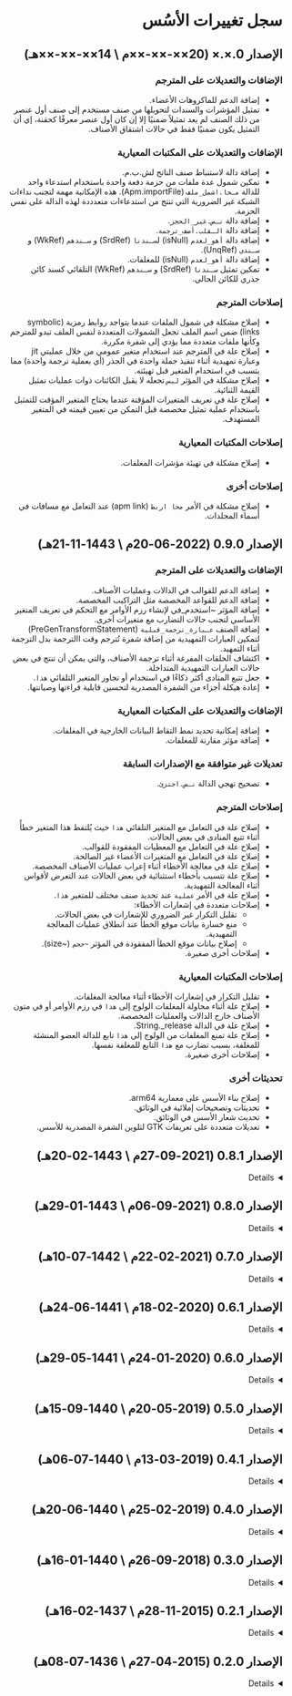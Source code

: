 <div dir=rtl>

# سجل تغييرات الأسُس

## الإصدار 0.×.× (20××-××-××م \ 14××-××-××هـ)

### الإضافات والتعديلات على المترجم

* إضافة الدعم للماكروهات الأعضاء.
* تمثيل المؤشرات والسندات لتحويلها من صنف مستخدم إلى صنف أول عنصر من ذلك الصنف لم يعد تمثيلاً ضمنيًا إلا إن كان أول عنصر
  معرفًا كحقنة، إي أن التمثيل يكون ضمنيًا فقط في حالات اشتقاق الأصناف.

### الإضافات والتعديلات على المكتبات المعيارية

* إضافة دالة لاستنباط صنف الناتج لش.ب.م.
* تمكين شمول عدة ملفات من حزمة دفعة واحدة باستخدام استدعاء واحد للدالة `مـحا.اشمل_ملف` (Apm.importFile). هذه الإمكانية
  مهمة لتجنب نداءات الشبكة غير الضرورية التي تنتج من استدعاءات متعدددة لهذه الدالة على نفس الحزمة.
* إضافة دالة `نـص.غير_الحجز`.
* إضافة دالة `الـقلب.أضف_ترجمة`.
* إضافة دالة `أهو_لعدم` (isNull) ل`سـندنا` (SrdRef) و `سـندهم` (WkRef) و `سـندي` (UnqRef).
* إضافة دالة `أهو_لعدم` (isNull) للمغلفات.
* تمكين تمثيل `سـندنا` (SrdRef) و `سـندهم` (WkRef) التلقائي كسند كائن جذري للكائن الحالي.

### إصلاحات المترجم

* إصلاح مشكلة في شمول الملفات عندما يتواجد روابط رمزية (symbolic links) ضمن اسم الملف تجعل الشمولات المتعددة لنفس الملف
  تبدو للمترجم وكأنها ملفات متعددة مما يؤدي إلى شفرة مكررة.
* إصلاح علة في المترجم عند استخدام متغير عمومي من خلال عمليتي jit وعبارة تمهيدية أثناء تنفيذ جملة واحدة في الجذر (أي
  بعملية ترجمة واحدة) مما يتسبب في استخدام المتغير قبل تهيئته.
* إصلاح مشكلة في المؤثر `ليس` تجعله لا يقبل الكائنات ذوات عمليات تمثيل القيمة الثنائية.
* إصلاح علة في تعريف المتغيرات المؤقتة عندما يحتاج المتغير المؤقت للتمثيل باستخدام عملية تمثيل مخصصة قبل التمكن من تعيين
  قيمته في المتغير المستهدف.

### إصلاحات المكتبات المعيارية

* إصلاح مشكلة في تهيئة مؤشرات المغلفات.

### إصلاحات أخرى

* إصلاح مشكلة في الأمر `محا اربط` (apm link) عند التعامل مع مسافات في أسماء المجلدات.


## الإصدار 0.9.0 (2022-06-20م \ 1443-11-21هـ)

### الإضافات والتعديلات على المترجم

* إضافة الدعم للقوالب في الدالات وعمليات الأصناف.
* إضافة الدعم للقواعد المخصصة مثل التراكيب المخصصة.
* إضافة المؤثر ~استخدم_في لإنشاء رزم الأوامر مع التحكم في تعريف المتغير الأساسي لتجنب حالات التضارب مع متغيرات أخرى.
* إضافة الصنف `عـبارة_ترجمة_قبلية` (PreGenTransformStatement) لتمكين العبارات التمهيدية من إضافة شفرة تُترجم وقت
  االترجمة بدل الترجمة أثناء التمهيد.
* اكتشاف الحلقات المفرغة أثناء ترجمة الأصناف، والتي يمكن أن تنتج في بعض حالات العبارات التمهيدية المتداخلة.
* جعل تتبع المنادى أكثر ذكاءًا في استخدام أو تجاوز المتغير التلقائي `هذا`.
* إعادة هيكلة أجزاء من الشفرة المصدرية لتحسين قابلية قراءتها وصيانتها.

### الإضافات والتعديلات على المكتبات المعيارية

* إضافة إمكانية تحديد نمط التقاط البيانات الخارجية في المغلفات.
* إضافة مؤثر مقارنة للمغلفات.

### تعديلات غير متوافقة مع الإصدارات السابقة

* تصحيح تهجي الدالة `نـص.اجتزئ`.

### إصلاحات المترجم

* إصلاح علة في التعامل مع المتغير التلقائي `هذا` حيث يُلتقط هذا المتغير خطأً أثناء تتبع المنادى في بعض الحالات.
* إصلاح علة في التعامل مع المعطيات المفقودة للقوالب.
* إصلاح علة في التعامل مع المتغيرات الأعضاء غير الصالحة.
* إصلاح علة في معالجة الأخطاء أثناء إعراب عمليات الأصناف المخصصة.
* إصلاح علة تتسبب بأخطاء استثنائية في بعض الحالات عند التعرض لأقواس أثناء المعالجة التمهيدية.
* إصلاح علة في الأمر `عملية` عند تحديد صنف مختلف للمتغير `هذا`.
* إصلاحات متعددة في إشعارات الأخطاء:
  - تقليل التكرار غير الضروري للإشعارات في بعض الحالات.
  - منع خسارة بيانات موقع الخطأ عند انطلاق عمليات المعالجة التمهيدية.
  - إصلاح بيانات موقع الخطأ المفقودة في المؤثر `~حجم` (~size).
* إصلاحات أخرى صغيرة.

### إصلاحات المكتبات المعيارية

* تقليل التكرار في إشعارات الأخطاء أثناء معالجة المغلفات.
* إصلاح علة أثناء محاولة المغلفات الولوج إلى `هذا` في رزم الأوامر أو في متون الأصناف خارج الدالات والعمليات المخصصة.
* إصلاح علة في الدالة String._release.
* إصلاح علة تمنع المغلفات من الولوج إلى `هذا` تابع للدالة العضو المنشئة للمغلفة، بسبب تضارب مع `هذا` التابع للمغلفة نفسها.
* إصلاحات أخرى صغيرة.

### تحديثات أخرى

* إصلاح بناء الأسس على معمارية arm64.
* تحديثات وتصحيحات إملائية في الوثائق.
* تحديث شعار الأسس في الوثائق.
* تعديلات متعددة على تعريفات GTK لتلوين الشفرة المصدرية للأسس.


## الإصدار 0.8.1 (2021-09-27م \ 1443-02-20هـ)
<details>

* إصلاح مشكلة في الدالات المغلفة عند تعريفها داخل قالب وكون صنف معطى الدالة احد معطيات القالب.
* إصلاح خلل في استخدام أصناف المستخدم كمعطيات مرنة.
* إصلاح مشكلة في مقارنة مؤشرات الدالات المرنة.
* تعديل إشعار الخطأ في عملية تعيين مؤشر الدالات عندما لا يتطابق صنفها مع صنف المعطى.
</details>


## الإصدار 0.8.0 (2021-09-06م \ 1443-01-29هـ)
<details>

### الإضافات والتعديلات على المترجم

* إضافة الدعم لرزم الأوامر، أي للمؤثر `.{}`. يمكّن هذا المؤثر من تنفيذ مجموعة من الأوامر على كائن دون الحاجة لتكرار اسم
  ذلك الكائن في كل جملة.
* إضافة الدعم للدالات الضمنية، أي تلك الدالات التي تُعرف بلا إسم ضمن تركيب.
* تمكين الأمر `عملية` (`handler`) من تعريف الدالات الأعضاء بشكل بسيط وواضح.
* إضافة خاصية الخصال للأصناف (properties) وتمكين تعريف الخصال بإضافة المبدل `@عملية` (`@operation`) على الدالات.
* تمكين الأمر `عملية` (`handler`) من تعريف الخصال بشكل بسيط وواضح.
* تمكين الأمر `عملية` (`handler`) من تعريف الوظائف (methods) والخصال (properties) كمؤشرات دالات بدل الدالات الثابتة.
  تساعد هذه الإمكانية في تمكين تعدد الأشكال (polymorphism).
* إضافة المبدل `@بلا_تمهيد` (`@no_preprocess`) للأمر `شبم` (`ast`) لمنع المعالجة التمهيدية لمتن هذا الأمر. هذه
  الخاصية تمكن المستخدم من تأجيل المعالجة التمهيدية لمتن الأمر `شبم` لحين حشر تلك الشفرة في المكان المستهدف.
* إضافة نوع جديد من معطيات القوالب وهو `شبم` (`ast`)، أي شجرة بنية مجردة. هذا النوع يمكن المستخدم من تمرير شفرة كمعطى
  للقالب.
* تمكين تخصيص المؤثر `()` على الأصناف (وليس الكائنات). الوظيفة المبدئية لهذا المؤثر إنشاء متغير مؤقت من ذلك الصنف على
  المكدس وإرجاع سند له، ولكن بإمكان المستخدم الآن تخصيص هذه العملية، على سبيل المثال لإنشاء كائن في الكومة (heap) بدل
  المكدس.
* تمكين وضع الجمل داخل كتل متداخلة. أي تمكين كتابة كتلة جمل داخل كتلة أخرى دون أن تكون كتلة الجمل الداخلية متنًا لأحد
  الأوامر (كالجمل الشرطية على سبيل المثال). هذه الإمكانية مفيدة للتحكم في عمر بعض المتغيرات عبر تعريفها ومجموعة
  الأوامر التي تحتاجها داخل كتلة، فيتم إتلاف المتغير تلقائيًا عند الخروج من تلك الكتلة.
* تحسين أداء تتبع الأصناف عبر الاحتفاظ بنسخ مؤقتة من نتائج التتبع لتسريع التتبع المستقبلي.
* تعديلات داخلية على شفرة المترجم لزيادة تنظيمها وتنظيفها من بعض الركاكة.

### الإضافات والتعديلات على المكتبات المعيارية

* إضافة مكتبة لتمكين الدالات المُغلَّفة (closures).
* تمكين المستخدم من تعريف أوامر جديدة برمجيًا عبر إضافة قواعد جديدة للمترجم.
* إضافة دالة `مدير_شبم.هات_نطاق_المتغير` لمعرفة النطاق الذي يتواجد فيه المتغير.
* تمكين إطلاق إشعارات البناء برمجيًا.
* تمكين الاستفهام برمجيًا عن الموقع الحالي لحشر الشفرة البرمجية الجديدة.
* تمكين تهيئة أصناف ش.ب.م (AST) من داخل برنامج الأسس.

### تعديلات غير متوافقة مع الإصدارات السابقة

* استبدال الكلمة المفتاحية `class` بالكلمة `type` لتعريف أصناف المستخدم. التعديل يقتصر على اللغة الإنجليزية؛
  تعريف الأصناف بالعربية ما زال باستخدام الكلمة المفتاحية `صنف`.
* إزالة المبدّلين `@مشترك` (`@shared`) و `@بلا_ربط` (`@no_bind`) من الدالات وإضافة المبدل `@عضو` (`@member`) لتعريف
  الدالات الأعضاء (الوظائف). أي أن تعريف الدالات داخل الأصناف حاليًا لا يجعلها تلقائيًا دالات أعضاء ما لم يُضف المبرمج 
  المبدل `@عضو`. كما أن تعريف الدالات الأعضاء الآن يتطلب من المستخدم إضافة المعطى `هذا` (`this`) يدويًا لتعريف الدالة.
  الهدف من هذه التعديلات تبسيط تعريفات الدوال وتقليل الإرباك الناتج من هذه المبدلات ومن المعالجة التمهيدية التي تحدث
  على تعريفات الدالات خلف الكواليس.

### إصلاحات المترجم

* إصلاح مشكلة في الأمر `استخدم` (`use`) تتسبب في تتبع عبارات `استخدم` بعمق أكثر من واحد.
* إصلاح مشكلة في قاعدة تعريفات الدوال.
* إصلاح مشكلة في تتبع الأصناف عندما يذكر اسم الصنف بين أقواس.
* إصلاح مشكلة في المؤثر `~شبم` (`~ast`).
* إصلاح مشكلة من معالجة الأمر `تمهيد` (`preprocess`) عندما تتسبب اعتماديات شفرة التمهيد لإعادة معالجة نفس العبارة
  التمهيدية مما يؤدي لتعطل عملية الترجمة.
* إصلاح مشكلة تتسبب في استدعاء دالات التهيئة العمومية أكثر من مرة أثناء التنفيذ الواحد.
* إصلاح مشكلة في الأمر `أدرج_ش_ب_م` (`dump_ast`) تتسبب بخطأ استثنائي وتوقف الترجمة عند فقدان العنصر المستهدف.
* إصلاح مشكلة في الإبلاغ عن الأخطاء في تعريف المتغيرات الأعضاء تتسبب في خطأ استثنائي يوقف الترجمة بدل إشعار البناء
  الموجه للمستخدم.
* إصلاح مشكلة في استدعاء الدالات عبر مؤشر عندما يتطلب صنف الإرجاع تهيئة مخصصة.
* إصلاح بعض المشكلات الثانوية أثناء البحث عن المنادى كما هو الحال في استدعاء الدالات على سبيل المثال.


### إصلاحات المكتبات المعيارية

* إصلاح مشكلة في التعامل مع الذاكرة في دالتي `مـصفوفة.احشر` (`Array.insert`) و `مـصفوفة.أزل` (`Array.remove`).
* إصلاح مشكلة في التعامل مع الذاكرة في صنف `نـص` (`String`).
</details>


## الإصدار 0.7.0 (2021-02-22م \ 1442-07-10هـ)
<details>

### الإضافات والتعديلات على المترجم

  * إضافات لتحسين البرمجة الكائنية:
    - إضافة خاصية حقن التعريفات باستخدام المبدل `@حقنة` (`@injection`) لتوفير التعريفات في مجال مختلف. تفيد هذه الخاصية في تمكين الاشتقاقات بين الأصناف.
    - دعم تعريف مؤشرات الوظائف (الدالات العضوية أو member functions) لتمكين نمط تعدد الأشكال (polymorphism).
    - تمكين تمرير المعطيات أثناء تهيئة المتغيرات.
  * برمجة المترجم:
    - إضافة الأمر `تمهيد` لتمكين التنفيذ أثناء الترجمة.
    - إضافة الأمر `شبم` (`ast`) لتمكين تمرير شجرة بناء مجردة (شفرة مصدرية) كمعطيات لدالات المترجم.
    - إضافة دالات لتمكين إنشاء الشفرة المصدرية برمجيًا أثناء الأمر `تمهيد`.
    - إضافة تعريفات توافقية لكائنات الـقلب ومكتبة نمط البرمجة المعياري لتمكين المبرمج من الولوج إلى
      المترجم من برنامج الأسس أثناء الترجمة.
    - إضافة دالات لمسح الشفرة المصدرية والاستعلام عن عناصرها.
  * تمكين المعالجة الأولية لشجرة البنية المجردة في الجذر.
  * المعالجة الأولية لشجرة البنية المجردة بتم الآن عند الطلب بدل أن يعالج كل شيء مسبقًا.
  * تمكين العمليات الحسابية على المؤشرات.
  * تمكين إنشاء شفرة ويب أسيمبلي.
  * إضافة صنف `صـحيح_متكيف` (`ArchInt`) و `طـبيعي_متكيف` (`ArchWord`) كصنف أعداد صحيحة تطابق المؤشرات بعدد البتات على النظام الحالي.
  * إضافة الصنف `سند_مؤقت` (`temp_ref`) لإتاحة التحويل التلقائي للقيمة إلى متغير مؤقت في الدالات التي تحتاج إلى سند بدل القيمة.
  * إضافة الدعم للمعطيات المرنة في الدالات (variadic functions).
  * استخدام الأقواس الحاصرة لتمرير معطيات مرنة دون الحاجة لتمرير عدد المعطيات.
  * تحسين قوالب الأصناف:
    - إضافة المؤثر `~عطل_التتبع` (`~no_deref`) لجعل العمليات تطبَّق على السند بدل المتغير المشار إليه. ينفع هذا المؤثر في دعم السندات في قوالب الأصناف.
    - تمكين توسعة طبعة محددة من قوالب الأصناف باستخدام المبدل `@دمج` (`@merge`).
    - تمكين القيم المبدئية في معطيات القوالب.
  * إضافة المتغير `الـعملية.الـنظام` (`Process.platform`) لمعرفة نظام التشغيل الحالي.
  * تمكين معرفة اسم ملف الشفرة المصدرية الخاضع للترجمة.
  * تمكين المؤثر `أو` في عبارة `اشمل`.
  * تمكين شمول الملفات المصدرية دون ذكر امتداد الملف في عبارة `اشمل`.
  * تمكين إهمال امتداد الملف عند تحديد اسم الملف في سطر الأوامر.
  * تحديث LLVM للإصدار العاشر.
  * إضافة الدعم لنظام ماك أو إس.

### الإضافات والتعديلات على المكتبات

  * إضافة السندات الذكية لتسهيل تحرير الذاكرة عند انتفاء الحاجة.
  * إضافة صنف `تـطبيق` (`Map`).
  * إضافة نسخة من `مـصفوفة.أضف` (`Array.add`) لإضافة مجموعة عناصر دفعة واحدة.
  * إضافات الصنف `نـص` (`String`):
    - `جد_آخر` (`findLast`).
    - `املأ` (`format`).
    - `اقرأ_صحيح` (`parseInt`)
    - `اقرأ_عائم` (`parseFloat`).
  * إضافات الوحدة `بـناء` (`Build`):
    - دعم إنشاء ملفات wasm.
    - دعم خيارات البناء المخصصة.

### تعديلات غير متوافقة مع الإصدارات السابقة

  * تعريف مؤشر دالة داخل صنف الآن يجعل المؤشر مؤشرًا على وظيفة (دالة عضوية أو member function) بدل دالة عامة. لتعريف مؤشر على دالة عامة داخل صنف تحتاج الآن لاستخدام المبدل `@مشترك` (`@shared`).
  * إزالة الملف `عامة.أسس` (`globals.alusus`) من المكتبات المعيارية ونقل تعريفاته إلى `مـتم/متم.أسس` (`Srl/srl.alusus`).
  * إزالة الدالة `بـناء.تـنفيذي.أنشئ` (`Build.Exe.new`) والاستعاضة عنها بدالات تهيئة الأصناف. أي يمكن للمستخدم الآن تعريف متغير من صنف `تـنفيذي` (`Exe`) مباشرة.

### إصلاحات المترجم

  * إصلاح بضعة علات في البحث عن المنادى.
  * إصلاح علة في إنشاء دالة التهيئة الآلية.
  * إصلاح بضعة علات في تمثيل السندات.
  * إصلاح علة في تمثيل أصناف المستخدم.
  * إصلاح علة في تهيئة المتغيرات المؤقتة ذات صنف قالب.
  * إصلاح علة في إتلاف المتغيرات المؤقتة.
  * إصلاح مشكلة في مؤثرات التعيين الحسابية.
  * إصلاح بضعة علات في تهيئة وإتلاف المتغيرات.
  * إصلاح بضعة علات في المتغيرات العمومية.
  * إصلاح علة في التمييز بين السندات التي ينشئها المستخدم من تلك التي ينشئها المترجم تلقائيًا.
  * إصلاح علة في بناء دالات التهيئة العمومية.
  * إصلاح علة في التعامل مع الأصناف الخاطئة في التعريفات.
  * إصلاح علة في مؤثر `~شبم` (`~ast`).
  * إصلاح علة في الماكروهات عند احتواء الماكرو على تعريف بالمبدل `@دمج`.
  * إصلاح علة في عبارة `استخدم` (`use`).
  * بعض الإصلاحات في التعامل مع أخطاء المبرمج.
  * العديد من الإصلاحات الصغيرة الأخرى.

### إصلاحات المكتبات

  * إصلاح دالة `ألحق` في صنف `نـص`.
  * إصلاح علة في صنف `مـصفوفة`.
  * إصلاح مشكلة في تحديد الاعتماديات في وحدة `بـناء` (`Build`).
  * تحسين إشعارات الخطأ في مكتبة `بـناء` (`Build`).
</details>


## الإصدار 0.6.1 (2020-02-18م \ 1441-06-24هـ)
<details>

### الإصلاحات

  * إصلاح علة في المترجم تؤدي لعدم استدعاء دالة الإتلاف لمعطيات الدالات.
  * إصلاح علة في المترجم تؤدي لانهيار المترجم عند سَلسلة عمليات التعيين (مثل: س = ص = 0).
  * إصلاح علة في الدالة `نـص.شذب` (String.trim).

### الإضافات والتعديلات

  * إضافة دالة `نـظام.اخرج` لمكتبة التنفيذ المعيارية.
  * جعل التوسيع الديناميكي لصوان الصنف `مـصفوفة` لوغارتميا بدل أن يكون خطيا.

### تعديلات غير متوافقة مع الإصدارات السابقة

  * توحيد جميع تعريفات سلاسل المحارف المجردة لتستخدم الصنف `مؤشر[مصفوفة[محرف]]` بدل `مؤشر[محرف]`.
</details>


## الإصدار 0.6.0 (2020-01-24م \ 1441-05-29هـ)
<details>

### الإضافات

  * إضافة الصنف `سند` (ref) لتبسيط التعامل مع المؤشرات.
  * دعم أولي للبرمجة الكائنية:
    - إضافة دعم للوظائف، أي دالات الأصناف (member functions).
    - تمكين المستخدم من تخصيص عملية تهيئة الكائنات.
    - الكائنات ذات التهيئة المخصصة تُمرر تلقائيًا كمؤشر بدل نسخ قيمتها.
    - إضافة الأمر `~هيئ` (~init) لتمكين المستخدم من تهيئة الكائنات المحجوزة ديناميكيا.
    - إضافة الأمر `~أتلف` (~terminate) لتمكين المستخدم من إتلاف الكائنات المحجوزة ديناميكيا.
    - إضافة الأمر `عملية` (handler) لتمكين تخصيص المؤثرات وعمليات التمثيل لأصناف المستخدم.
  * تمكين المستخدم من إنشاء قوالب الأصناف.
  * إضافات لمكتبة التنفيذ المعيارية:
    - إضافة الصنف `نـص` (String) لتسهيل التعامل مع النصوص الديناميكية.
    - إضافة الصنف `مـصفوفة` (Array) لتسهيل التعامل مع المصفوفات الديناميكية.
  * تنفيذ الشفرات المكتوبة في جذر الوحدات خارج الأصناف.
  * تمكين بناء ملفات تنفيذية.
  * جعل القواعد أكثر تسامحًا مع فقدان الفاصلة المنقوطة في نهايات الجمل.
  * أمر الإرجاع يمكن الآن كتابته بالألف بدل الهمزة، أي `ارجع` بدل `أرجع`.
  * تمكين تمرير معطيات متعددة للمبدلات.
  * تمكين المستخدم من قراءة معطيات المبدلات المضافة على الشفرة المصدرية.
  * تحسينات لمدير الحزم:
    - تمكين تنصيب حزم متعددة بنفس الإسم إذا كانت من ناشر مختلف.
    - تمكين تنصيب عدة إصدارات من نفس الحزمة آنيا.
    - إضافة الأمرين `اربط` (link) و `افصل` (unlink) لتسهيل تجربة الحزم محليا قبل رفعها إلى المستودع.
    - تحسين الإشعارات.
  * تحسين كبير في أداء المُعرِب والمرمّز.

### تعديلات غير متوافقة مع الإصدارات السابقة

  * نقل دالات مطابقة الأنماط (regex) إلى وحدة منفصلة باسم `نـمط` (Regex).
  * نقل دالة `أدرج_تو_لعنصر` (dumpLlvmIrForElement) إلى الوحدة `نـبم` (Spp).
  * تغيير اسم الصنف `وقـت` (Time) إلى `وقـت_مفصل` (DetailedTime) في الوحدة `وقـت`.

### الإصلاحات

  * إصلاح مشكلة في تنفيذ الشفرة في المجال الرئيسي (الجذر).
  * إصلاح خلل في دالة مطابقة الأنماط.
  * إصلاح بعض المشاكل في مدير الحزم.
  * إصلاح مشكلة في أداء القوالب.
  * إصلاح مشكلة في الماكروهات عند استخدامها في المجال الرئيسي (الجذر).
  * إصلاح مشكلة في مزامنة الإعراب بعد مواجهة أخطاء إعرابية.
  * إصلاح مشكلة في إعراب الرمزين '[' و "[".

### تعديلات داخلية

  * إزالة إمكانية التفرع من المعرب. هذه الخاصية ليست ضرورية وتؤثر سلبا على الأداء.
  * تبسيط الشفرة المصدرية للمُعرِب والمرمّز.
  * تغيير اسم MacroProcessor إلى AstProcessor.
</details>


## الإصدار 0.5.0 (2019-05-20م \ 1440-09-15هـ)
<details>

### الإضافات

  * تمكين التنفيذ المباشر للشفرة التي في المجال الرئيسي خارج الوحدات والدالات.
  * تمكين الأمر `استخدم` في المجال الرئيسي.
  * تمكين تعيين القيم أثناء التعريف.
  * إضافة مدير حزم.
  * تمكين صيغة أقصر لتعريف الدالات والوحدات والماكروهات والأصناف. يمكنك الآن
    تعريف الدالات باستخدام الأمر `دالة` لوحده دون الحاجة لكتابة `عرف`. والأمر
    نفسه ينطبق على الوحدات والماكروهات وأصناف المستخدم.
  * تمكين الملاحظات متعددة الأسطر.
  * تمكين المحارف المركبة \u و \U و \x بالإضافة إلى \f في سلاسل المحارف.
  * إضافة مكتبة لعمليات الشبكات.
  * إضافة مكتبة لفتح الملفات المضغوطة.
  * إضافة دالات للتعامل مع التعابير النمطبية.
  * إضافة المتغير العمومي `الـعملية.اللغة` الحاوي على رمز لغة النظام الحالية.
  * تمكين المؤثر % على الأرقام العائمة.
  * إضافة أرقام الأسطر في النمط التفاعلي.
  * إصدار إشعار خطأ عند فقدان عبارة `أرجع`.
  * إصدار إشعار خطأ للشفرات المنقطعة التي لاي مكن الوصول إليها.
  * قصر بناء الشفرة التنفيذية على العناصر المطلوبة لتنفيذ البرنامج بدل بناء كل
    شيء.
  * تحسين التمثيل التلقائي لأصناف المؤشرات على مؤشرات.

### تعديلات غير متوافقة مع الإصدارات السابقة

  * إزالة الأمر `نفذ` الذي لم يعد له حاجة.
  * الاستعاضة عن الأمر `dump_llvm_ir` بدالة.
  * تغيير الكلمة المفتاحية `حزمة` إلى `وحدة`.

### الإصلاحات

  * إصلاح مشكلة في تحسس لغة النظام الحالية.
  * إصلاح مشكلة في مخطوط بناء الأسس.

### تعديلات داخلية

  * استخدام الإصدار 7.0.1 من LLVM بدل الإصدار القديم 3.3.
  * نقل بريمجات البناء إلى بايثون بدل bash.
  * استخدام التوريث الاعتيادي في أصناف المترجم بدل التوريث الافتراضي.
  * إضافة الصنف RootScopeHandler لتمكين المكتبات من تعديل التعامل مع العناصر
    المضافة إلى المجال الرئيسي بسهولة.

هذا بالإضافة للعديد من الإصلاحات الصغيرة والإضافات على مكتبة التنفيذ المعيارية.
</details>


## الإصدار 0.4.1 (2019-03-13م \ 1440-07-06هـ)
<details>

### الإضافات

  * تمرير معطيات البرنامج إلى دالة البداية إن كان تعريف تلك الدالة يقبل
    المعطيات.
  * إذا أرجعت دالة البداية قيمة غير الصفر فإن تلك القيمة تستخدم كقيمة
    الخروج من القلب.
</details>


## الإصدار 0.4.0 (2019-02-25م \ 1440-06-20هـ)
<details>

### الإضافات

  * إضافة خاصية الماكروهات التي تتيح للمبرمج وضع مجموعة من الأوامر في ماكرو
    لتسهيل تكرارها في أماكن متعددة. هذه الخاصية مشابهة لخاصية الماكرو في لغة
    السي من ناحية المبدأ لكنها تختلف اختلافاً جذرياً في التصميم، حيث أن الماكرو
    في لغة السي يعالَج نصياً في مرحلة تسبق الإعراب بينما ماكرو الأسُس يعمل كجزء
    من مرحة الإعراب نفسها وهذا يؤدي إلى الفروقات التالية:
    - في لغة الأسُس الماكرو تأثيره محدود ضمن مجال تعريفه بعكس الماكر في لغة السي
      حيث يكون غير محدود بأي مجال. بمعنى آخر، في لغة الأسُس إذا عرفت ماكرو داخل
      مجال معين وحاولت استخدامه داخل مجال آخر فسيمنعك المترجم من ذلك ما لم تذكر
      المسار الكامل المؤدي لذلك الماكرو.
    - يمكن في لغة الأسُس تعريف عدة ماكروهات بنفس الاسم طالما أنها معرفة ضمن
      مجالات مختلفة، وهذا غير ممكن في لغة السي.
    - في لغة الأسُس الأخطاء الإعرابية داخل الماكرو يتم استشعارها مباشرة بعكس لغة
      السي حيث لا تُستشعر الأخطاء الإعرابية إلا بعد انتهاء معالجة الماكرو والبدء
      بمرحلة الإعراب.
    - في لغة الأسُس لا يمكن تعريف ماكرو يحتوي متنه على أجزاء غير مكتملة من
      القواعد بعكس لغة السي التي تتيح ذلك. مثلاً، في لغة السي يمكن تعريف ماكرو
      يحتوي على جزء غير مكتمل من القواعد ويقوم المستخدم يتجميع ماكروهات متعددة
      للحصول على برنامج صحيح قواعدياً وهذا الأمر غير ممكن في لغة الأسس التي تمنع
      أن يكون متن أي ماكرو غير مكتمل قواعدياً.
  * إضافة الأمر `استخدم` (use) الذي يُخبر المترجم بالبحث عن الرموز تلقائياً داخل
    مجالات معينة بدل اضطرار المبرمج لكتابة المسار الكامل عند استخدام العناصر.
    على سبيل المثال، بدل أن يكتب المستخدم `مـتم.طـرفية.اطبع` بشكل متكرر يمكنه
    استخدام الأمر `استخدم مـتم.طـرفية` وبعدها الاكتفاء بكتابة `اطبع`.
  * إضافة الدعم للثوابت. أي يمكن للمبرمج ان يعطي اسماً لقيمة ثابتة (رقم أو سلسلة
    محارف) ثم استخدام ذلك الإسم لاحقاً بدل كتابة القيمة الثابتة. مثال:
    `عرف النسبة_الثابتة: 3.141592`.
  * يمكن الآن تعريف دالة دون وضع أقواس فارغة إذا كانت الدالة لا تستقبل ولا ترجع
    أي معطيات.
  * تعريف مؤشر دون تحديد صنف محتوياته يجعله تلقائياً من صنف `فراغ` (void).
  * تمكين تعريف المتغيرات والدالات العمومية داخل أصناف المستخدم. هذه تقابل تعريف
    الدالات والمتغيرات داخل الأصناف باستخدام المبدل static في لغة السي++.
  * المؤشرات على أصناف المستخدم تمثَّل تلقائيا كمؤشرات على صنف أول عنصر من عناصر
    صنف المستخدم ذاك. أي، إذا كان هناك صنف مستخدم أول عنصر منه عدد صحيح، فإن
    المؤشر على صنف المستخدم ذاك يعامل تلقائياً كمؤشر على عدد صحيح دون الحاجة
    لاستخدام الأمر `~مثل`.
  * إضافة مكتبة تجريبية لواجهة المستخدم مبنية على أدوات جتك (GTK). هذه المكتبة
    تجريبية فقط وتشمل فقط جزءًا بسيطاً من مكتبة جتك، ولكن بإمكان المستخدم إضافة
    ما ينقصه بسهولة. المكتبة توفر دعماً للنوافذ والنوافذ الحوارية والأزرار
    والقوائم وقوائم الأوامر وحقل الإدخال وشريط الحاشية بالإضافة إلى الصور. إذا
    احتاج المستخدم إلى عناصر غير متوفرة فكل ما يحتاجه إضافة تعريف للدالات
    المعنية ويمكن مراجعة مكتبة الأسس الخاصة بجتك لمعرفة كيفية فعلها.

### الإصلاحات

  * إصلاح مشكلة في إعراب القوائم ضمن التراكيب.
  * إصلاح مشكلة في إنشاء الشفرة التنفيذية للدالات.
  * يمكن الآن تعريف متغيرات عمومية من الدالات أو أصناف المستخدم.
  * إصلاح مشكلة في تحديد لغة العرض للنظام.
  * إصلاح مشكلة في إعراب أصناف معطيات الدالات عند غياب أسماء تلك المعطيات.
  * بضعة إصلاحات داخلية أخرى في المترجم ومكتبة البناء المعيارية.
</details>


## الإصدار 0.3.0 (2018-09-26م \ 1440-01-16هـ)
<details>

### الإضافات

  * تحسين الدعم للأصناف الأساسية لتدعم التالي:
    - الأعداد الصحيحة بـ8 و16 و32 و64 بتة.
    - الأعداد الطبيعية (الموجبة فقط) بـ8 و16 و32 و64 بتة.
    - الأعداد بالفاصلة العائمة بـ32 و64 بتة.
    - القيمة الثنائية.
  * الأصناف الأساسية الآن تعمل كالقوالب التي تستقبل عدد البتات كمدخل مثل
    `صـحيح[16]` أو `عـائم[64]`. يعتمد حجم افتراضي للصنف في حال عدم إعطاء حجم
    بشكل صريح.
  * إضافة دعم لمؤشرات الدالّات.
  * تمكين المقارنات على المؤشرات بالإضافة لتمثيل المؤشرات كأعداد صحيحة والعكس.
  * دعم المقطع `وإلا` في الجمل الشرطية.
  * دعم الأمر `اقطع` في الحلقات.
  * دعم الأمر `اكمل` في الحلقات.
  * إضافة الدعم للمبدّلات.
  * إضافة دعم حقيقي لمجالات التسمية (namespace).
  * تمكين دمج التعريفات عبر المبدّل `@دمج` (`@merge`). سيمكن هذا الدمج من إضافة
    تعريفات جديدة لحزمة أو صنف مسبق التعريف.
  * صنف الدالة يمكن إهماله في تعريف الدالات إذا كانت لا تقبل مدخلات ولا ترجع شيئاً.
  * إضافة مكتبة تنفيذية تحتوي على الحزم التالية:
    - طـرفية: تحتوي دالات التعامل مع المستخدم في الطرفية.
    - نـظام: تحتوي دالات متنوعة للتعامل مع النظام.
    - ذاكـرة: تحتوي دالات حجز الذاكرة والتعامل معها.
    - مـحارف: تحتوي دالات التعامل مع المحارف.
    - مـلف: تحتوي دالات التعامل مع الملفات.
    - ريـاضيات: تحتوي دالات رياضية متنوعة.
  * إزالة الأمر `link` والاستعاضة عنه بمبدل @تصدير على تعريف دالة اعتيادي.
  * تعريف اصناف المستخدم يتم الآن باستخدام الأمر `صنف` (type) بدل struct.
  * الإشارة إلى عناصر الدالات يتم الآن باستخدام الأقواس المنحنية بدل الأقواس
    المربعة.
  * إعادة تسمية `مكتبة البناء المعيارية` (SCG) إلى SPP أو
    `مكتبة نمط البرمجة المعياري`.
  * إضافة الأمر `أدرج_ش_ب_م` (dump_ast) لطباعة شجرة البنية المجردة لعنصر
    معين (AST).
  * إعادة تسمية الأمر `build`، والذي يدرج فقط التمثيل الوسطي، إلى
    `أدرج_ت_و` (dump_llvm_ir).
  * الأمر `نفذ` يستقبل الآن إشارة إلى دالة البداية، والتي يمكن الآن تسميتها بأي
    اسم.
  * دعم اللغة العربية في إشعارات البناء.
  * تحسين التمثيل الضمني (implicit casting).
  * تحسينات متنوعة لبناء التراكيب.
  * إضافة وضع تفاعلي (interactive mode) ولكنه مبسط ينفع العاملين على المترجم أو
    مكتبات البناء أكثر من المستخدم النهائي.

### الإصلاحات

  * تحسينات عديدة على إشعارات البناء.
  * إصلاح مشكلة في الإبلاغ عن الموقع الصحيح لإشعار البناء في بعض الحالات.
  * إصلاح مشكلة في بناء الدالات المسماة بأحرف غير انجليزية.
  * تحسين الاختبارات الآلية وتبسيطها بالاعتماد فقط على اختبارات e2e.
  * إصلاح العديد من العلل.

### تعديلات داخلية

  * إعادة بناء مكتبة البناء المعيارية بتصميم جديد أبسط بكثير وأكثر قابلية
    للتطوير والصيانة.
  * تعديل كبير في شفرة القلب يبسطها ويزيل الأجزاء غير الضرورية.
  * فصل الجزء المتعلق ببيئة التنفيذ (LLVM) في مجال منفصل عن بقية أجزاء مكتبة
    نمط البرمجة المعياري ما يسهل مستقبلاً دعم بيئات غير LLVM.
  * إضافة خاصية قوالب الوسائط (template interfaces) للشفرة المصدرية.
  * إضافة خاصية الوسائط المتحركة (dynamic interfaces) للشفرة المصدرية.
  * يمكن الآن تعديل مكتبة نمط البرمجة المعياري ديناميكياً أثناء التشغيل.
  * إزالة الاعتماد على Boost و Catch.
  * استخدام C++17 بدل الإصدار الأقدم لبناء الأسُس.
  * تعديلات في أسلوب التسميات.
  * تعطيل خاصية RTTI التي لم نعد نحتاجها.
</details>


## الإصدار 0.2.1 (2015-11-28م \ 1437-02-16هـ)
<details>

### الإضافات

  * دعم التمثيل بين أنواع المؤشرات المختلفة.
  * دعم تمثيل المؤشر بعدد صحيح.
  * دعم المؤثر ~حجم (~size) للحصول على حجم متغير أو تركيب في الذاكرة.
  * إضافة فئة المحرف (char).
  * إعادة هيكلة نظام البيانات في القلب لتبسيطها وجعلها في ذات الوقت أكثر شمولاً.
    هذا التعديل ضروري لمكتبة البناء المعيارية (SCG) لتمكينها من استخدام نظام
    البيانات ذاته لخزن بيانات الشفرة المُترجمة. هذا التغيير هو مقدمة لبدء العمل
    على المجالات وغيرها من خواص البرمجة كائنية المنحى.
  * تحسين أداء المُعرب.

### الإصلاحات

  * تعديل أسلوب التسميات في الشفرة المصدرية لمكتبة البناء المعيارية (SCG).
  * إصلاحات متنوعة أخرى.
</details>


## الإصدار 0.2.0 (2015-04-27م \ 1436-07-08هـ)
<details>

### الإضافات

  * دعم اكتشاف الأصناف تلقائياً أثناء تعريف المتغيرات. مثلاً، الجملة التالية
    تحدد نوع المتغير م تلقائياً على أنه عدد صحيح:
    عرّف م = 5؛
  * دعم تمثيل الأصناف ضمنياً (implicit casting) وصراحة (explicit casting).
  * دعم المؤثر الأحادي - والمؤثرين السبقيين ++ و --.
  * دعم استخدام الدالّات في موضع سابق لتعريفها في الشفرة المصدرية.
  * تمكين الربط بالمكتبات الخارجية.
  * تعديل الأمر "اشمل" (import) ليبحث في مسارات متعددة أثناء البحث عن الملف
    المقصود بدل الاكتفاء بالبحث في المسار الحالي.
  * تبديل بعض المؤثرات بأخرى أكثر شيوعاً. مؤثر التعيين الآن = بدلاً من := ومؤثر
    المقارنة الآن == بدل = ومؤثر النفي الآن ! بدل ^.
  * دعم صيغة UTF8 في المرمّز.
  * إضافة الأمر "لقب" (alias) لتمكين ترجمة المكتبات والشفرة المصدرية.
  * دعم اللغة العربية. بإمكانك الآن كتابة شفرتك المصدرية باللغة العربية.
  * تحسين إشعارات البناء:
    - تجاوز الشفرة ما بين الأقواس أثناء البحث عن نهاية الجملة بعد حدوث الخطأ.
    - الإبلاغ عن موقع الإشعار في الشفرة المصدرية. الإشعارات الآن تحتوي على اسم
      الملف ورقم السطر والعمود للشفرة المبلّغ عنها.
    - الإبلاغ عن المزيد من الأخطاء قبل توقف الترجمة.
  * الإعفاء عن الحاجة لتعديل المتغير البيئي LD_LIBRARY_PATH بعد التنصيب.
  * تعديلات داخلية:
    - مكتبة SCG تستخدم الآن تعريفات القلب للإشعارات الاستثنائية بدل تعريفاتها
      الخاصة.
    - تبسيط الفئات في المجال Core::Data لتحسين تصميمها وإزالة التعقيدات غير
      الضرورية.
    - تبسيط المجال Core بتقليل عدد المجالات الداخلية.
    - تحوير المرمّز ليستخدم الفئات المعرّفة في Core::Data بدل الفئات الخاصة به.
    - تحسين تصميم نظام البحث المعلوماتي (data references subsystem) بجعلها
      أشمل وأكثر قابلية للتوسيع.
    - إزالة الفئة ParsedDataBrowser واستخدام نظام البحث المعلوماتي بدلاً منها.

### الإصلاحات

  * اصلاح الخطأ في التعامل مع عدة مؤثرات ثنائية في التركيب الواحد.
  * إصلاح بعض التسريبات في الذاكرة.
  * إصلاحات متنوعة أخرى.
</details>
</div>
